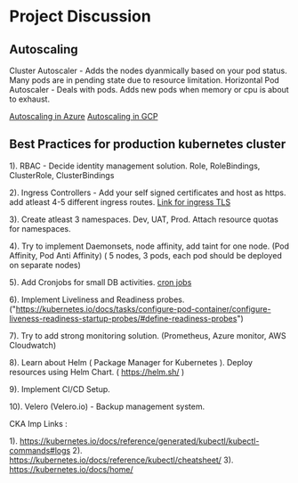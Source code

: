 
# Project Discussion

## Autoscaling

Cluster Autoscaler - Adds the nodes dyanmically based on your pod status. Many pods are in pending state due to resource limitation.
Horizontal Pod Autoscaler - Deals with pods. Adds new pods when memory or cpu is about to exhaust.

[Autoscaling in Azure](https://docs.microsoft.com/en-us/azure/aks/cluster-autoscaler)
[Autoscaling in GCP](https://kubernetes.io/blog/2016/07/autoscaling-in-kubernetes/)

## Best Practices for production kubernetes cluster

1). RBAC - Decide identity management solution. Role, RoleBindings, ClusterRole, ClusterBindings

2). Ingress Controllers - Add your self signed certificates and host as https. add atleast 4-5 different ingress routes. [Link for ingress TLS](https://kubernetes.io/docs/concepts/services-networking/ingress/#tls)

3). Create atleast 3 namespaces. Dev, UAT, Prod. Attach resource quotas for namespaces.

4). Try to implement Daemonsets, node affinity, add taint for one node. (Pod Affinity, Pod Anti Affinity)
( 5 nodes, 3 pods, each pod should be deployed on separate nodes)

5). Add Cronjobs for small DB activities. [cron jobs]("https://kubernetes.io/docs/concepts/workloads/controllers/cron-jobs/")

6). Implement Liveliness and Readiness probes. ("https://kubernetes.io/docs/tasks/configure-pod-container/configure-liveness-readiness-startup-probes/#define-readiness-probes")

7). Try to add strong monitoring solution. (Prometheus, Azure monitor, AWS Cloudwatch)

8). Learn about Helm ( Package Manager for Kubernetes ). Deploy resources using Helm Chart. ( https://helm.sh/ )

9). Implement CI/CD Setup.

10). Velero (Velero.io) - Backup management system.

CKA Imp Links :

1). https://kubernetes.io/docs/reference/generated/kubectl/kubectl-commands#logs
2). https://kubernetes.io/docs/reference/kubectl/cheatsheet/
3). https://kubernetes.io/docs/home/
